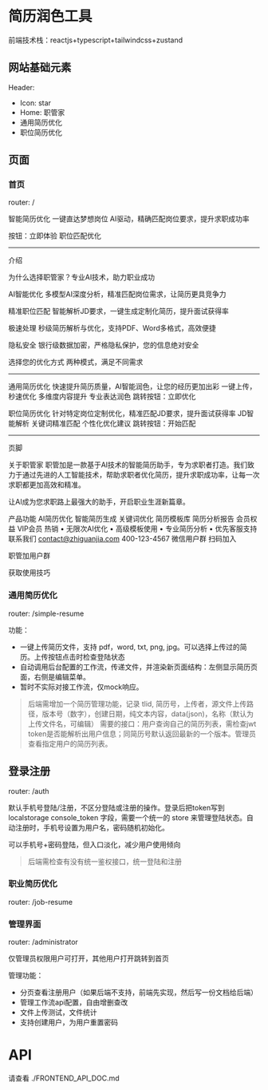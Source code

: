 # 简历润色工具

前端技术栈：reactjs+typescript+tailwindcss+zustand

## 网站基础元素

Header:
 - Icon: star
 - Home: 职管家
 - 通用简历优化
 - 职位简历优化

## 页面

### 首页

router: /

智能简历优化
一键直达梦想岗位
AI驱动，精确匹配岗位要求，提升求职成功率

按钮：立即体验 职位匹配优化

---

介绍

为什么选择职管家？专业AI技术，助力职业成功

AI智能优化
多模型AI深度分析，精准匹配岗位需求，让简历更具竞争力

精准职位匹配
智能解析JD要求，一键生成定制化简历，提升面试获得率

极速处理
秒级简历解析与优化，支持PDF、Word多格式，高效便捷

隐私安全
银行级数据加密，严格隐私保护，您的信息绝对安全

选择您的优化方式
两种模式，满足不同需求

---

通用简历优化
快速提升简历质量，AI智能润色，让您的经历更加出彩
一键上传，秒速优化
多维度内容提升
专业表达润色
跳转按钮：立即优化

职位简历优化
针对特定岗位定制优化，精准匹配JD要求，提升面试获得率
JD智能解析
关键词精准匹配
个性化优化建议
跳转按钮：开始匹配

---

页脚

关于职管家
职管加是一款基于AI技术的智能简历助手，专为求职者打造。我们致力于通过先进的人工智能技术，帮助求职者优化简历，提升求职成功率，让每一次求职都更加高效和精准。

让AI成为您求职路上最强大的助手，开启职业生涯新篇章。

产品功能
AI简历优化
智能简历生成
关键词优化
简历模板库
简历分析报告
会员权益
VIP会员
热销
• 无限次AI优化
• 高级模板使用
• 专业简历分析
• 优先客服支持
联系我们
contact@zhiguanjia.com
400-123-4567
微信用户群
扫码加入

职管加用户群

获取使用技巧

### 通用简历优化

router: /simple-resume

功能：
- 一键上传简历文件，支持 pdf，word, txt, png, jpg。可以选择上传过的简历。上传按钮点击时检查登陆状态
- 自动调用后台配置的工作流，传递文件，并渲染新页面结构：左侧显示简历页面，右侧是编辑菜单。
- 暂时不实际对接工作流，仅mock响应。

> 后端需增加一个简历管理功能，记录 tlid, 简历号，上传者，源文件上传路径，版本号（数字），创建日期，纯文本内容，data(json)，名称（默认为上传文件名，可编辑）
> 需要的接口：用户查询自己的简历列表，需检查jwt token是否能解析出用户信息；同简历号默认返回最新的一个版本。管理员查看指定用户的简历列表。

## 登录注册

router: /auth

默认手机号登陆/注册，不区分登陆或注册的操作。登录后把token写到 localstorage console_token 字段，需要一个统一的 store 来管理登陆状态。自动注册时，手机号设置为用户名，密码随机初始化。

可以手机号+密码登陆，但入口淡化，减少用户使用倾向

> 后端需检查有没有统一鉴权接口，统一登陆和注册

### 职业简历优化

router: /job-resume


### 管理界面

router: /administrator

仅管理员权限用户可打开，其他用户打开跳转到首页

管理功能：
- 分页查看注册用户（如果后端不支持，前端先实现，然后写一份文档给后端）
- 管理工作流api配置，自由增删查改
- 文件上传测试，文件统计
- 支持创建用户，为用户重置密码

# API

请查看 ./FRONTEND_API_DOC.md
